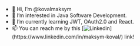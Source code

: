 - 👋 Hi, I’m @kovalmaksym
- 👀 I’m interested in Java Software Development.
- 🌱 I’m currently learning JWT, OAuth2.0 and React.
- 📫 You can reach me by this [![Linkedin]([https://i.stack.imgur.com/gVE0j.png](https://img.shields.io/badge/LinkedIn-0077B5?style=for-the-badge&logo=linkedin&logoColor=white))](https://www.linkedin.com/in/maksym-koval/) link!

<!---
kovalmaksym/kovalmaksym is a ✨ special ✨ repository because its `README.md` (this file) appears on your GitHub profile.
You can click the Preview link to take a look at your changes.
--->
